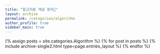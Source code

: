 ```yaml
---
title: "알고리즘 개념 정리🐣"
layout: archive
permalink: /categories/algorithm
author_profile: true
sidebar_main: true
---
```


{% assign posts = site.categories.Algorithm %}
{% for post in posts %} {% include archive-single2.html type=page.entries_layout %} {% endfor %}